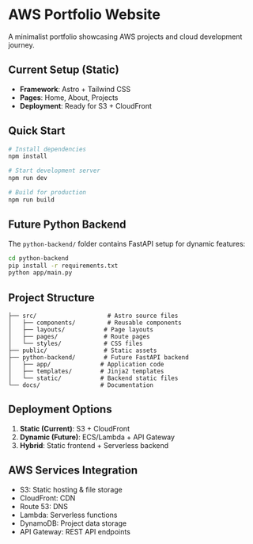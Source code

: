 # AWS Portfolio Website

A minimalist portfolio showcasing AWS projects and cloud development journey.

## Current Setup (Static)
- **Framework**: Astro + Tailwind CSS
- **Pages**: Home, About, Projects
- **Deployment**: Ready for S3 + CloudFront

## Quick Start

```bash
# Install dependencies
npm install

# Start development server
npm run dev

# Build for production
npm run build
```

## Future Python Backend

The `python-backend/` folder contains FastAPI setup for dynamic features:

```bash
cd python-backend
pip install -r requirements.txt
python app/main.py
```

## Project Structure

```
├── src/                    # Astro source files
│   ├── components/         # Reusable components
│   ├── layouts/           # Page layouts
│   ├── pages/             # Route pages
│   └── styles/            # CSS files
├── public/                # Static assets
├── python-backend/        # Future FastAPI backend
│   ├── app/              # Application code
│   ├── templates/        # Jinja2 templates
│   └── static/           # Backend static files
└── docs/                 # Documentation
```

## Deployment Options

1. **Static (Current)**: S3 + CloudFront
2. **Dynamic (Future)**: ECS/Lambda + API Gateway
3. **Hybrid**: Static frontend + Serverless backend

## AWS Services Integration

- S3: Static hosting & file storage
- CloudFront: CDN
- Route 53: DNS
- Lambda: Serverless functions
- DynamoDB: Project data storage
- API Gateway: REST API endpoints